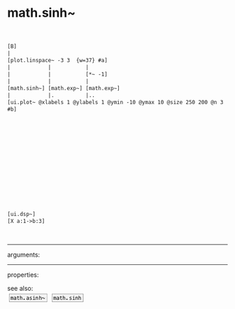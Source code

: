 # math.sinh~

```


[B]
|
[plot.linspace~ -3 3  {w=37} #a]
|            |           |
|            |           [*~ -1]
|            |           |
[math.sinh~] [math.exp~] [math.exp~]
|            |.          |..
[ui.plot~ @xlabels 1 @ylabels 1 @ymin -10 @ymax 10 @size 250 200 @n 3 #b]














[ui.dsp~]
[X a:1->b:3]

            
```
---
arguments:


---
properties:


see also:<br>
![math.asinh~](img/object_math.asinh~.png)
![math.sinh](img/object_math.sinh.png)
